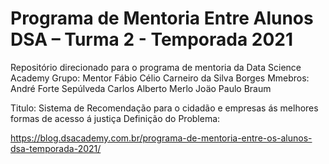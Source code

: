 # Programa de Mentoria Entre Alunos DSA – Turma 2 - Temporada 2021
Repositório direcionado para o programa de mentoria da Data Science Academy
Grupo:
Mentor Fábio Célio Carneiro da Silva Borges
Mmebros:
André Forte Sepúlveda
Carlos Alberto Merlo
Joäo Paulo Braum

Titulo: Sistema de Recomendação para o cidadão e empresas ás melhores formas de acesso á justiça
Definição do Problema:


https://blog.dsacademy.com.br/programa-de-mentoria-entre-os-alunos-dsa-temporada-2021/

